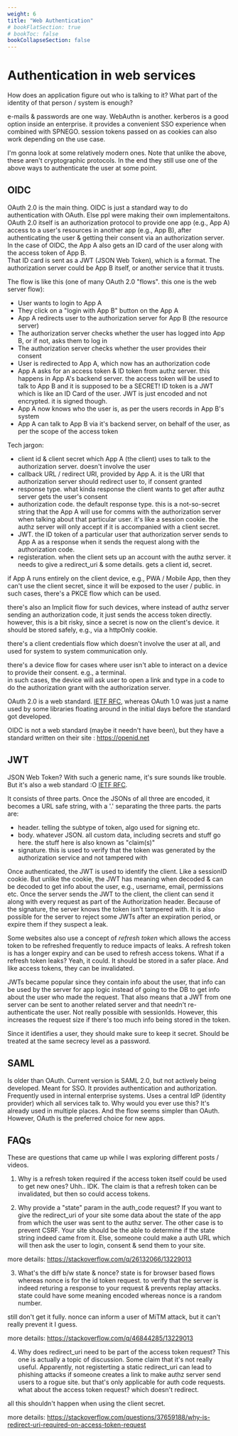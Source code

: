 ```yaml
---
weight: 6
title: "Web Authentication"
# bookFlatSection: true
# bookToc: false
bookCollapseSection: false
---
```

# Authentication in web services
How does an application figure out who is talking to it? What part of the identity of that person / system is enough?

e-mails & passwords are one way. WebAuthn is another.
kerberos is a good option inside an enterprise. it provides a convenient SSO experience when combined with SPNEGO.
session tokens passed on as cookies can also work depending on the use case.

I'm gonna look at some relatively modern ones.
Note that unlike the above, these aren't cryptographic protocols. In the end they still use one of the above ways to authenticate the user at some point.

## OIDC
OAuth 2.0 is the main thing. OIDC is just a standard way to do authentication with OAuth. Else ppl were making their own implementaitons.  
OAuth 2.0 itself is an authorization protocol to provide one app (e.g., App A) access to a user's resources in another app (e.g., App B), after authenticating the user & getting their consent via an authorization server.
In the case of OIDC, the App A also gets an ID card of the user along with the access token of App B.  
That ID card is sent as a JWT (JSON Web Token), which is a format.
The authorization server could be App B itself, or another service that it trusts.

The flow is like this (one of many OAuth 2.0 "flows". this one is the web server flow):
* User wants to login to App A
* They click on a "login with App B" button on the App A
* App A redirects user to the authorization server for App B (the resource server)
* The authorization server checks whether the user has logged into App B, or if not, asks them to log in
* The authorization server checks whether the user provides their consent
* User is redirected to App A, which now has an authorization code
* App A asks for an access token & ID token from authz server. this happens in App A's backend server.
the access token will be used to talk to App B and it is supposed to be a SECRET!
ID token is a JWT which is like an ID Card of the user. JWT is just encoded and not encrypted. it is signed though.
* App A now knows who the user is, as per the users records in App B's system
* App A can talk to App B via it's backend server, on behalf of the user, as per the scope of the access token

Tech jargon:
* client id & client secret which App A (the client) uses to talk to the authorization server. doesn't involve the user
* callback URL / redirect URI, provided by App A. it is the URI that authorization server should redirect user to, if consent granted
* response type. what kinda response the client wants to get after authz server gets the user's consent
* authorization code. the default response type. this is a not-so-secret string that the App A will use for comms
with the authorization server when talking about that particular user. it's like a session cookie.
the authz server will only accept if it is accompanied with a client secret.
* JWT. the ID token of a particular user that authorization server sends to App A
as a response when it sends the request along with the authorization code.
* registeration. when the client sets up an account with the authz server. it needs to give a redirect_uri & some details. gets a client id, secret.

if App A runs entirely on the client device, e.g., PWA / Mobile App, then they can't use the client secret, since it will be exposed to the user / public.
in such cases, there's a PKCE flow which can be used.  

there's also an Implicit flow for such devices, where instead of authz server sending an authorization code, it just sends the access token directly.
however, this is a bit risky, since a secret is now on the client's device. it should be stored safely, e.g., via a httpOnly cookie.

there's a client credentials flow which doesn't involve the user at all, and used for system to system communication only.

there's a device flow for cases where user isn't able to interact on a device to provide their consent. e.g., a terminal.  
in such cases, the device will ask user to open a link and type in a code to do the authorization grant with the authorization server.

OAuth 2.0 is a web standard. [IETF RFC](https://www.rfc-editor.org/info/rfc6749), whereas OAuth 1.0 was just a name used by some libraries floating around in the initial days before the standard got developed.

OIDC is not a web standard (maybe it needn't have been), but they have a standard written on their site : <https://openid.net>

## JWT
JSON Web Token? With such a generic name, it's sure sounds like trouble. But it's also a web standard :O [IETF RFC](https://datatracker.ietf.org/doc/html/rfc7519).

It consists of three parts. Once the JSONs of all three are encoded, it becomes a URL safe string, with a '.' separating the three parts. the parts are:
* header. telling the subtype of token, algo used for signing etc.
* body. whatever JSON. all custom data, including secrets and stuff go here. the stuff here is also known as "claim(s)"
* signature. this is used to verify that the token was generated by the authorization service and not tampered with

Once authenticated, the JWT is used to identify the client. Like a sessionID cookie. But unlike the cookie, the JWT has meaning when decoded & can be decoded
to get info about the user, e.g., username, email, permissions etc. Once the server sends the JWT to the client, the client can send it along with every request
as part of the Authorization header. Because of the signature, the server knows the token isn't tampered with. It is also possible for the server to reject some
JWTs after an expiration period, or expire them if they suspect a leak.

Some websites also use a concept of _refresh token_ which allows the access token to be refreshed frequently to reduce impacts of leaks.
A refresh token is has a longer expiry and can be used to refresh access tokens. What if a refresh token leaks? Yeah, it could.
It should be stored in a safer place. And like access tokens, they can be invalidated.

JWTs became popular since they contain info about the user,
that info can be used by the server for app logic instead of going to the DB to get info about the user who made the request.
That also means that a JWT from one server can be sent to another related server and that needn't re-authenticate the user. Not really possible with sessionIds.
However, this increases the request size if there's too much info being stored in the token.

Since it identifies a user, they should make sure to keep it secret. Should be treated at the same secrecy level as a password.

## SAML
Is older than OAuth. Current version is SAML 2.0, but not actively being developed. Meant for SSO. It provides authentication and authorization.  
Frequently used in internal enterprise systems. Uses a central IdP (identity provider) which all services talk to.
Why would you ever use this? It's already used in multiple places. And the flow seems simpler than OAuth. However, OAuth is the preferred choice for new apps.

## FAQs
These are questions that came up while I was exploring different posts / videos.

1. Why is a refresh token required if the access token itself could be used to get new ones?
Uhh.. IDK. The claim is that a refresh token can be invalidated, but then so could access tokens.

2. Why provide a "state" param in the auth_code request?
If you want to give the redirect_uri of your site some data about the state of the app from which the user was sent to the authz server.
The other case is to prevent CSRF. Your site should be the able to determine if the state string indeed came from it.
Else, someone could make a auth URL which will then ask the user to login, consent & send them to your site.

more details: <https://stackoverflow.com/q/26132066/13229013>

3. What's the diff b/w state & nonce?
state is for browser based flows whereas nonce is for the id token request.
to verify that the server is indeed returing a response to your request & prevents replay attacks.
state could have some meaning encoded whereas nonce is a random number.

still don't get it fully. nonce can inform a user of MiTM attack, but it can't really prevent it I guess.

more details: <https://stackoverflow.com/q/46844285/13229013>

4. Why does redirect_uri need to be part of the access token request?
This one is actually a topic of discussion. Some claim that it's not really useful.
Apparently, not registerting a static redirect_uri can lead to phishing attacks if someone creates a link to make authz server send users to a rogue site.
but that's only applicable for auth code requests. what about the access token request? which doesn't redirect.

all this shouldn't happen when using the client secret.

more details: <https://stackoverflow.com/questions/37659188/why-is-redirect-uri-required-on-access-token-request>